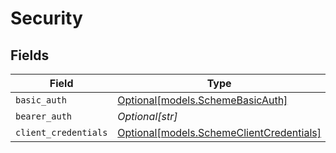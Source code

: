 # Security


## Fields

| Field                                                                            | Type                                                                             | Required                                                                         | Description                                                                      |
| -------------------------------------------------------------------------------- | -------------------------------------------------------------------------------- | -------------------------------------------------------------------------------- | -------------------------------------------------------------------------------- |
| `basic_auth`                                                                     | [Optional[models.SchemeBasicAuth]](../models/schemebasicauth.md)                 | :heavy_minus_sign:                                                               | N/A                                                                              |
| `bearer_auth`                                                                    | *Optional[str]*                                                                  | :heavy_minus_sign:                                                               | N/A                                                                              |
| `client_credentials`                                                             | [Optional[models.SchemeClientCredentials]](../models/schemeclientcredentials.md) | :heavy_minus_sign:                                                               | N/A                                                                              |